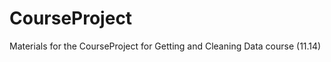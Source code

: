 CourseProject
=============

Materials for the CourseProject for Getting and Cleaning Data course (11.14)

